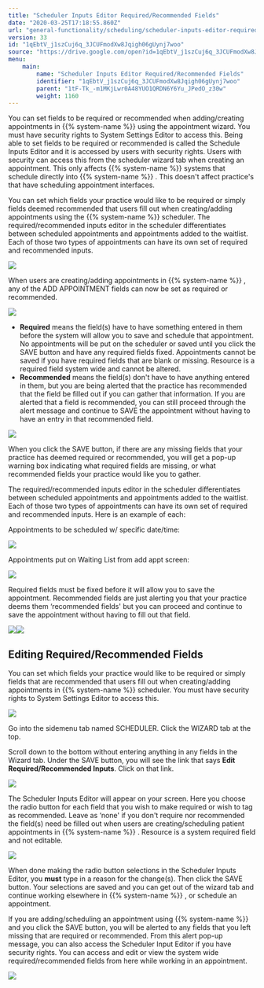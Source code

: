 ```yaml
---
title: "Scheduler Inputs Editor Required/Recommended Fields"
date: "2020-03-25T17:18:55.860Z"
url: "general-functionality/scheduling/scheduler-inputs-editor-required-recommended-fields.html"
version: 33
id: "1qEbtV_j1szCuj6q_3JCUFmodXw8Jqigh06gUynj7woo"
source: "https://drive.google.com/open?id=1qEbtV_j1szCuj6q_3JCUFmodXw8Jqigh06gUynj7woo"
menu:
    main:
        name: "Scheduler Inputs Editor Required/Recommended Fields"
        identifier: "1qEbtV_j1szCuj6q_3JCUFmodXw8Jqigh06gUynj7woo"
        parent: "1tF-Tk_-m1MKjLwr0A48YUO1QRDN6Y6Yu_JPedO_z30w"
        weight: 1160
---
```

You can set fields to be required or recommended when adding/creating appointments in {{% system-name %}} using the appointment wizard. You must have security rights to System Settings Editor to access this. Being able to set fields to be required or recommended is called the Schedule Inputs Editor and it is accessed by users with security rights. Users with security can access this from the scheduler wizard tab when creating an appointment. This only affects {{% system-name %}} systems that schedule directly into {{% system-name %}} . This doesn't affect practice's that have scheduling appointment interfaces.

You can set which fields your practice would like to be required or simply fields deemed recommended that users fill out when creating/adding appointments using the {{% system-name %}} scheduler. The required/recommended inputs editor in the scheduler differentiates between scheduled appointments and appointments added to the waitlist. Each of those two types of appointments can have its own set of required and recommended inputs.

![](scheduler-inputs-editor-required-recommended-fields.images/image1.png)

When users are creating/adding appointments in {{% system-name %}} , any of the ADD APPOINTMENT fields can now be set as required or recommended.

![](scheduler-inputs-editor-required-recommended-fields.images/image2.png)

* <strong>Required</strong> means the field(s) have to have something entered in them before the system will allow you to save and schedule that appointment. No appointments will be put on the scheduler or saved until you click the SAVE button and have any required fields fixed. Appointments cannot be saved if you have required fields that are blank or missing. Resource is a required field system wide and cannot be altered.
* <strong>Recommended</strong> means the field(s) don't have to have anything entered in them, but you are being alerted that the practice has recommended that the field be filled out if you can gather that information. If you are alerted that a field is recommended, you can still proceed through the alert message and continue to SAVE the appointment without having to have an entry in that recommended field.

![](scheduler-inputs-editor-required-recommended-fields.images/image3.png)

When you click the SAVE button, if there are any missing fields that your practice has deemed required or recommended, you will get a pop-up warning box indicating what required fields are missing, or what recommended fields your practice would like you to gather.

The required/recommended inputs editor in the scheduler differentiates between scheduled appointments and appointments added to the waitlist. Each of those two types of appointments can have its own set of required and recommended inputs. Here is an example of each:

Appointments to be scheduled w/ specific date/time:

![](scheduler-inputs-editor-required-recommended-fields.images/image4.png)

Appointments put on Waiting List from add appt screen:

![](scheduler-inputs-editor-required-recommended-fields.images/image5.png)

Required fields must be fixed before it will allow you to save the appointment. Recommended fields are just alerting you that your practice deems them ‘recommended fields' but you can proceed and continue to save the appointment without having to fill out that field.

![](scheduler-inputs-editor-required-recommended-fields.images/image6.png)![](scheduler-inputs-editor-required-recommended-fields.images/image7.png)

## Editing Required/Recommended Fields

You can set which fields your practice would like to be required or simply fields that are recommended that users fill out when creating/adding appointments in {{% system-name %}} scheduler. You must have security rights to System Settings Editor to access this.

![](scheduler-inputs-editor-required-recommended-fields.images/image8.png)

Go into the sidemenu tab named SCHEDULER. Click the WIZARD tab at the top.

Scroll down to the bottom without entering anything in any fields in the Wizard tab. Under the SAVE button, you will see the link that says **Edit Required/Recommended Inputs**. Click on that link.

![](scheduler-inputs-editor-required-recommended-fields.images/image9.png)

The Scheduler Inputs Editor will appear on your screen. Here you choose the radio button for each field that you wish to make required or wish to tag as recommended. Leave as ‘none' if you don't require nor recommended the field(s) need be filled out when users are creating/scheduling patient appointments in {{% system-name %}} . Resource is a system required field and not editable.

![](https://lh4.googleusercontent.com/apzIzmfJ4duUfB42R9-y-tiNuJlzBzLYKdZJF7lnGV6VV_PhE_PjMqapcY_3a3SsgsqA7mOZgIy1xLhSJsabhii7K1l09UI0o9QhzuOkQKokZh4P3fGWtZGWyP1U-bEJU0xV43yKM5pTJHawjQ)

When done making the radio button selections in the Scheduler Inputs Editor, you **must** type in a reason for the change(s). Then click the SAVE button. Your selections are saved and you can get out of the wizard tab and continue working elsewhere in {{% system-name %}} , or schedule an appointment.

If you are adding/scheduling an appointment using {{% system-name %}} and you click the SAVE button, you will be alerted to any fields that you left missing that are required or recommended. From this alert pop-up message, you can also access the Scheduler Input Editor if you have security rights. You can access and edit or view the system wide required/recommended fields from here while working in an appointment.

![](https://lh3.googleusercontent.com/su2ORVW5Af2LxEoe_uBwthMH0MVD0hZJMG9BBuWPFT6ywCxQYivIiIniUXBiC7SDVRai-TuPzX7GchEmcEMe6TXTYJQCqLPIHvvdSnkHvFsaiwi2IpJvW9V72gr0uErdIiq818w4ZczttDA98w)

